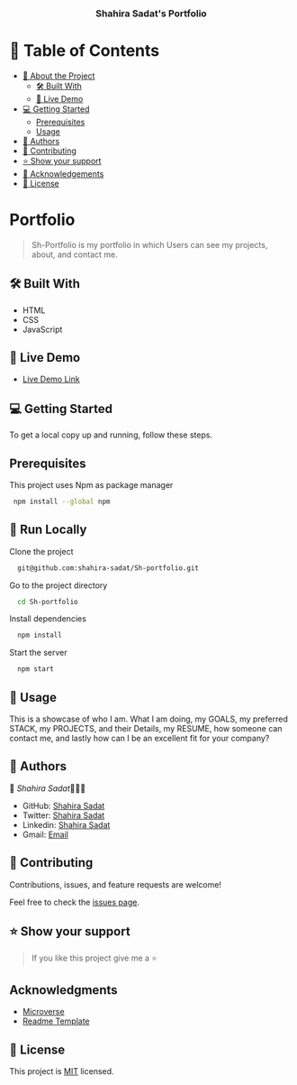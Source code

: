 <a name="readme-top"></a>

<div align="center">

  <h3><b>Shahira Sadat's Portfolio</b></h3>

</div>

<!-- TABLE OF CONTENTS -->

# 📗 Table of Contents
- [📖 About the Project](#about-project)
  - [🛠 Built With](#built-with)
  - [🚀 Live Demo](#live-demo)
- [💻 Getting Started](#getting-started)
  - [Prerequisites](#prerequisites)
  - [Usage](#usage)
- [👥 Authors](#authors)
- [🤝 Contributing](#contributing)
- [⭐️ Show your support](#support)
- [🙏 Acknowledgements](#acknowledgements)
- [📝 License](#license)

<!-- PROJECT DESCRIPTION -->

# Portfolio <a name="about-project"></a>

> Sh-Portfolio is my portfolio in which Users can see my projects, about, and contact me.


## 🛠 Built With <a name="built-with"></a>
- HTML
- CSS
- JavaScript

<!-- LIVE DEMO -->

## 🚀 Live Demo <a name="live-demo"></a>

- [Live Demo Link](https://shahira-sadat.github.io/Sh-portfolio/)


<!-- GETTING STARTED -->

## 💻 Getting Started <a name="getting-started"></a>

To get a local copy up and running, follow these steps.

## Prerequisites <a name="prerequisites">

This project uses Npm as package manager

```bash
 npm install --global npm
```

<!-- Run Locally -->

## :running: Run Locally

Clone the project

```bash
  git@github.com:shahira-sadat/Sh-portfolio.git
```

Go to the project directory

```bash
  cd Sh-portfolio
```

Install dependencies

```bash
  npm install
```

Start the server

```bash
  npm start
```

<!-- Usage -->

## :eyes: Usage <a name="usage">

This is a showcase of who I am. What I am doing, my GOALS, my preferred STACK, my PROJECTS, and their Details,
my RESUME, how someone can contact me, and lastly how can I be an excellent fit for your company?

<!-- AUTHORS -->

## 👥 Authors <a name="authors"></a>

👤 *Shahira Sadat*👩🏻‍💻
- GitHub: [Shahira Sadat](https://github.com/shahira-sadat)
- Twitter: [Shahira Sadat](https://twitter.com/SadatShahira)
- Linkedin: [Shahira Sadat](https://www.linkedin.com/in/shahira-sadat-49b402199)
- Gmail: [Email](shahira.sadat1@gmail.com)

<!-- CONTRIBUTING -->

## 🤝 Contributing <a name="contributing"></a>

Contributions, issues, and feature requests are welcome!

Feel free to check the [issues page](../../issues/).

<!-- SUPPORT -->

## ⭐️ Show your support <a name="support"></a>

> If you like this project give me a ⭐️

<!-- ACKNOWLEDGEMENTS -->

## Acknowledgments <a name="acknowledgements"></a>

- [Microverse](https://www.microverse.org/)
- [Readme Template](https://github.com/microverseinc/readme-template/blob/master/README.md)


<!-- LICENSE -->

## 📝 License <a name="license"></a>

This project is [MIT](./LICENSE) licensed.
